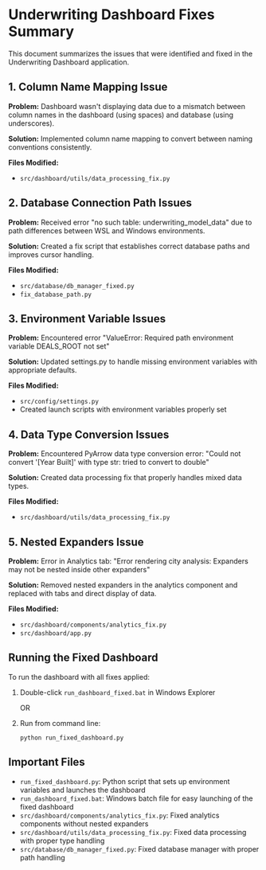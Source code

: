 # Underwriting Dashboard Fixes Summary

This document summarizes the issues that were identified and fixed in the Underwriting Dashboard application.

## 1. Column Name Mapping Issue

**Problem:** Dashboard wasn't displaying data due to a mismatch between column names in the dashboard (using spaces) and database (using underscores).

**Solution:** Implemented column name mapping to convert between naming conventions consistently.

**Files Modified:**
- `src/dashboard/utils/data_processing_fix.py`

## 2. Database Connection Path Issues

**Problem:** Received error "no such table: underwriting_model_data" due to path differences between WSL and Windows environments.

**Solution:** Created a fix script that establishes correct database paths and improves cursor handling.

**Files Modified:**
- `src/database/db_manager_fixed.py`
- `fix_database_path.py`

## 3. Environment Variable Issues

**Problem:** Encountered error "ValueError: Required path environment variable DEALS_ROOT not set"

**Solution:** Updated settings.py to handle missing environment variables with appropriate defaults.

**Files Modified:**
- `src/config/settings.py`
- Created launch scripts with environment variables properly set

## 4. Data Type Conversion Issues

**Problem:** Encountered PyArrow data type conversion error: "Could not convert '[Year Built]' with type str: tried to convert to double"

**Solution:** Created data processing fix that properly handles mixed data types.

**Files Modified:**
- `src/dashboard/utils/data_processing_fix.py`

## 5. Nested Expanders Issue

**Problem:** Error in Analytics tab: "Error rendering city analysis: Expanders may not be nested inside other expanders"

**Solution:** Removed nested expanders in the analytics component and replaced with tabs and direct display of data.

**Files Modified:**
- `src/dashboard/components/analytics_fix.py`
- `src/dashboard/app.py`

## Running the Fixed Dashboard

To run the dashboard with all fixes applied:

1. Double-click `run_dashboard_fixed.bat` in Windows Explorer
   
   OR

2. Run from command line:
   ```
   python run_fixed_dashboard.py
   ```

## Important Files

- `run_fixed_dashboard.py`: Python script that sets up environment variables and launches the dashboard
- `run_dashboard_fixed.bat`: Windows batch file for easy launching of the fixed dashboard
- `src/dashboard/components/analytics_fix.py`: Fixed analytics components without nested expanders
- `src/dashboard/utils/data_processing_fix.py`: Fixed data processing with proper type handling
- `src/database/db_manager_fixed.py`: Fixed database manager with proper path handling